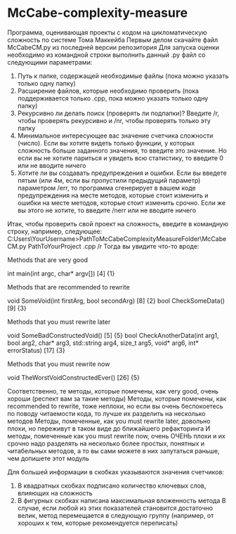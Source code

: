 # McCabe-complexity-measure
Программа, оценивающая проекты с кодом на цикломатическую сложность по системе Тома Маккейба
Первым делом скачайте файл McCabeCM.py из последней версии репозитория
Для запуска оценки необходимо из командной строки выполнить данный .py файл со следующими параметрами:
  1. Путь к папке, содержащей необходимые файлы (пока можно указать только одну папку)
  2. Расширение файлов, которые необходимо проверить (пока поддерживается только .cpp, пока можно указать только одну папку)
  3. Рекурсивно ли делать поиск (проверять ли подпапки)? Введите /r, чтобы проверять рекурсивно и /nr, чтобы проверять только эту папку
  4. Минимальное интересующее вас значение счетчика сложности (число). Если вы хотите видеть только функции, у которых сложность больше заданного значения, 
  то введите это значение. Но если вы не хотите париться и увидеть всю статистику, то введите 0 или не вводите ничего
  5. Хотите ли вы создавать предупреждения и ошибки. Если вы введете пятым (или 4м, если вы пропустили предыдущий параметр) параметром
  /err, то программа сгенерирует в вашем коде предупреждения на месте методов, которые стоит изменить и ошибки на месте методов, которые
  стоит изменить срочно. Если же вы этого не хотите, то введите /nerr или не вводите ничего
  
Итак, чтобы проверить свой проект на сложность, введите в командную строку, например, следующее:
C:Users\YourUsername>PathToMcCabeComplexityMeasureFolder\McCabeCM.py PathToYourProject .cpp /r
Тогда вы увидите что-то вроде:


Methods that are very good

int main(int argc, char* argv[]) [4] {1}


Methods that are recommended to rewrite

void SomeVoid(int firstArg, bool secondArg) [8] {2}
bool CheckSomeData() [9] {3}


Methods that you must rewrite later

void SomeBadConstructedVoid() [5] {5}
bool CheckAnotherData(int arg1,
                      bool arg2,
                      char* arg3,
                      std::string arg4,
                      size_t arg5,
                      void* arg6,
                      int* errorStatus) [17] {3}


Methods that you must rewrite now

void TheWorstVoidConstructedEver() [26] {5}

Соответственно, те методы, которые помечены, как very good, очень хороши (респект вам за такие методы)
Методы, которые помечены, как recommended to rewrite, тоже неплохи, но если вы очень беспокоетесь по поводу читаемости кода, то лучше их разделить на несколько методов
Методы, помеченные, как you must rewrite later, довольно плохи, но переживут в таком виде до ближайшего рефакторинга
И методы, помеченные как you must rewrite now, очень ОЧЕНЬ плохи и их срочно надо разделять на несколько более простых, понятных и читабельных методов, 
а то вы сами можете в них запутаться раньше, чем допишете этот модуль

Для большей информации в скобках указываются значения счетчиков:
  1. В квадратных скобках подписано количество ключевых слов, влияющих на сложность
  2. В фигурных скобках написана максимальная вложенность метода
В случае, если любой из этих показателей становится достаточно велик, метод перемещается в следующую группу (например, от хороших к тем, которые рекомендуется переписать)
  
